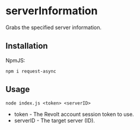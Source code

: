 # serverInformation
Grabs the specified server information.

## Installation
NpmJS:
```
npm i request-async
```

## Usage
```
node index.js <token> <serverID>
```

- token - The Revolt account session token to use.
- serverID - The target server (ID).